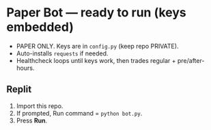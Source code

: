 # Paper Bot — ready to run (keys embedded)
- PAPER ONLY. Keys are in `config.py` (keep repo PRIVATE).
- Auto-installs `requests` if needed.
- Healthcheck loops until keys work, then trades regular + pre/after-hours.

## Replit
1) Import this repo.
2) If prompted, Run command = `python bot.py`.
3) Press **Run**.
